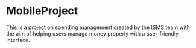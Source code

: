 # MobileProject




This is a project on spending management created by the ISMS team with the aim of helping users manage money properly with a user-friendly interface.
